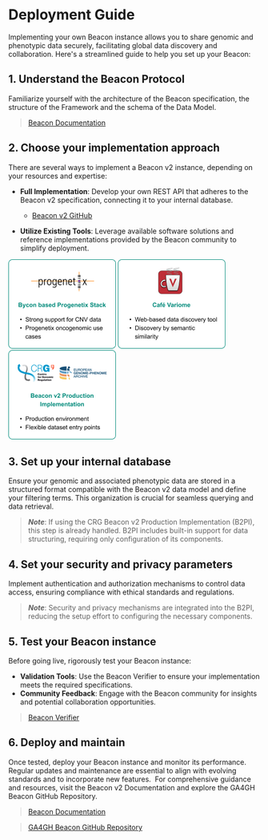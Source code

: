 # Deployment Guide

Implementing your own Beacon instance allows you to share genomic and phenotypic data securely, facilitating global data discovery and collaboration. Here's a streamlined guide to help you set up your Beacon:

## 1. Understand the Beacon Protocol

Familiarize yourself with the architecture of the Beacon specification, the structure of the Framework and the schema of the Data Model. 
> [Beacon Documentation](docs.genomebeacons.org)

## 2. Choose your implementation approach
There are several ways to implement a Beacon v2 instance, depending on your resources and expertise:

- **Full Implementation**: Develop your own REST API that adheres to the Beacon v2 specification, connecting it to your internal database.
  
    - [Beacon v2 GitHub](https://github.com/ga4gh-beacon/beacon-v2/)

- **Utilize Existing Tools**: Leverage available software solutions and reference implementations provided by the Beacon community to simplify deployment.

![Progenetix card](./img/progenetix-card.png) ![Café Variome card](./img/variome-card.png) ![Beacon V2 Production Implementation](./img/beaconv2PI-card.png) 

## 3. Set up your internal database

Ensure your genomic and associated phenotypic data are stored in a structured format compatible with the Beacon v2 data model and define your filtering terms.  This organization is crucial for seamless querying and data retrieval.
> ***Note***: If using the CRG Beacon v2 Production Implementation (B2PI), this step is already handled. B2PI includes built-in support for data structuring, requiring only configuration of its components.

## 4. Set your security and privacy parameters

Implement authentication and authorization mechanisms to control data access, ensuring compliance with ethical standards and regulations. 
> ***Note***: Security and privacy mechanisms are integrated into the B2PI, reducing the setup effort to configuring the necessary components.

## 5. Test your Beacon instance

Before going live, rigorously test your Beacon instance:
- **Validation Tools**: Use the Beacon Verifier to ensure your implementation meets the required specifications.
- **Community Feedback**: Engage with the Beacon community for insights and potential collaboration opportunities.
> [Beacon Verifier](https://beacon-verifier-demo.ega-archive.org/)

## 6. Deploy and maintain

Once tested, deploy your Beacon instance and monitor its performance. Regular updates and maintenance are essential to align with evolving standards and to incorporate new features. 
For comprehensive guidance and resources, visit the Beacon v2 Documentation and explore the GA4GH Beacon GitHub Repository.
> [Beacon Documentation](docs.genomebeacons.org)

> [GA4GH Beacon GitHub Repository](https://github.com/ga4gh-beacon/ga4gh-beacon.github.io)

